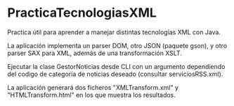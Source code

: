 # PracticaTecnologiasXML

Practica útil para aprender a manejar distintas tecnologías XML con Java. 

La aplicación implementa un parser DOM, otro JSON (paquete gson), y otro parser SAX para XML, además de una transformación XSLT.

Ejecutar la clase GestorNoticias desde CLI con un argumento dependiendo del codigo de categoría de noticias deseado (consultar serviciosRSS.xml).

La aplicación generará dos ficheros "XMLTransform.xml" y "HTMLTransform.html" en los que muestra los resultados.

